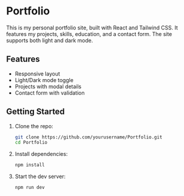 # Portfolio

This is my personal portfolio site, built with React and Tailwind CSS. It features my projects, skills, education, and a contact form. The site supports both light and dark mode.

## Features

- Responsive layout
- Light/Dark mode toggle
- Projects with modal details
- Contact form with validation

## Getting Started

1. Clone the repo:
   ```sh
   git clone https://github.com/yourusername/Portfolio.git
   cd Portfolio
   ```
2. Install dependencies:
   ```sh
   npm install
   ```
3. Start the dev server:
   ```sh
   npm run dev
   ```
